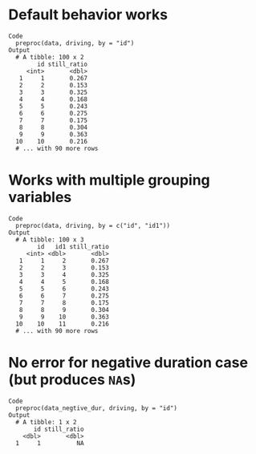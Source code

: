 # Default behavior works

    Code
      preproc(data, driving, by = "id")
    Output
      # A tibble: 100 x 2
            id still_ratio
         <int>       <dbl>
       1     1       0.267
       2     2       0.153
       3     3       0.325
       4     4       0.168
       5     5       0.243
       6     6       0.275
       7     7       0.175
       8     8       0.304
       9     9       0.363
      10    10       0.216
      # ... with 90 more rows

# Works with multiple grouping variables

    Code
      preproc(data, driving, by = c("id", "id1"))
    Output
      # A tibble: 100 x 3
            id   id1 still_ratio
         <int> <dbl>       <dbl>
       1     1     2       0.267
       2     2     3       0.153
       3     3     4       0.325
       4     4     5       0.168
       5     5     6       0.243
       6     6     7       0.275
       7     7     8       0.175
       8     8     9       0.304
       9     9    10       0.363
      10    10    11       0.216
      # ... with 90 more rows

# No error for negative duration case (but produces `NA`s)

    Code
      preproc(data_negtive_dur, driving, by = "id")
    Output
      # A tibble: 1 x 2
           id still_ratio
        <dbl>       <dbl>
      1     1          NA


